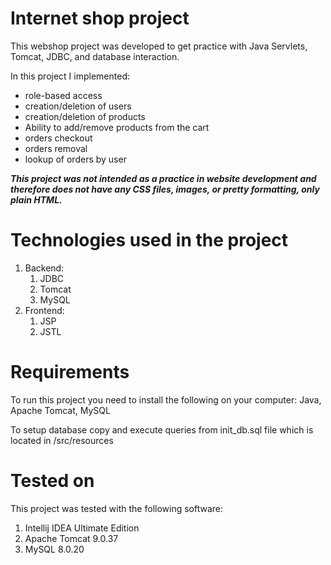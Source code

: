 # Internet shop project

This webshop project was developed to get practice with Java Servlets, Tomcat, JDBC, and database interaction.

In this project I implemented:
* role-based access
* creation/deletion of users
* creation/deletion of products
* Ability to add/remove products from the cart
* orders checkout
* orders removal 
* lookup of orders by user

___This project was not intended as a practice in website development and 
   therefore does not have any CSS files, images, or pretty formatting, only plain HTML.___

# Technologies used in the project
1. Backend:
    1. JDBC
    1. Tomcat
    1. MySQL
1. Frontend:
    1. JSP
    1. JSTL

# Requirements
To run this project you need to install the following on your computer:
Java, Apache Tomcat, MySQL

To setup database copy and execute queries from init_db.sql file which is located in /src/resources

# Tested on
This project was tested with the following software:
1. Intellij IDEA Ultimate Edition
1. Apache Tomcat 9.0.37
1. MySQL 8.0.20